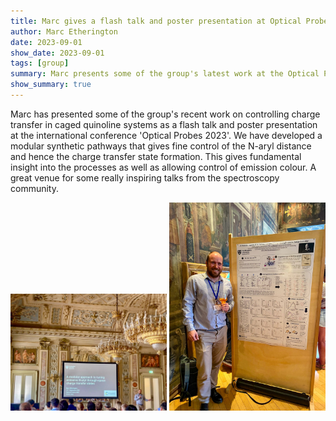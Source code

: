 ```yaml
---
title: Marc gives a flash talk and poster presentation at Optical Probes 2023
author: Marc Etherington
date: 2023-09-01
show_date: 2023-09-01
tags: [group]
summary: Marc presents some of the group's latest work at the Optical Probes 2023 in Como, Italy.
show_summary: true
---
```

Marc has presented some of the group's recent work on controlling charge transfer in caged quinoline systems as a flash talk and poster presentation at the international conference 'Optical Probes 2023'. We have developed a modular synthetic pathways that gives fine control of the N-aryl distance and hence the charge transfer state formation. This gives fundamental insight into the processes as well as allowing control of emission colour. A great venue for some really inspiring talks from the spectroscopy community. 

<img src="https://github.com/marc-k-etherington/marc-k-etherington.github.io/blob/main/content/post/images/OP2023_Marc.jpg?raw=true" width="250" height="auto">

<img src="https://github.com/marc-k-etherington/marc-k-etherington.github.io/blob/main/content/post/images/OP2023_Marc_Poster.jpg?raw=true" width="250" height="auto">
